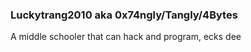 ### Luckytrang2010 aka 0x74ngly/Tangly/4Bytes

A middle schooler that can hack and program, ecks dee
